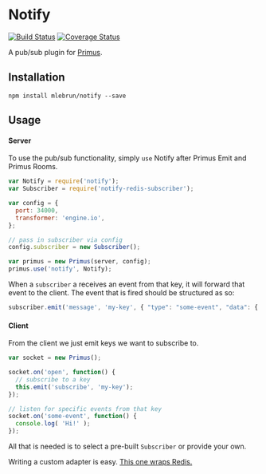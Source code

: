 Notify
======

[![Build Status](https://travis-ci.org/mlebrun/notify.svg?branch=master)](https://travis-ci.org/mlebrun/notify)
[![Coverage Status](https://coveralls.io/repos/mlebrun/notify/badge.svg?branch=master&service=github)](https://coveralls.io/github/mlebrun/notify?branch=master)

A pub/sub plugin for [Primus](https://github.com/primus/primus).

Installation
------------

```
npm install mlebrun/notify --save
```

Usage
-----


#### Server
To use the pub/sub functionality, simply `use` Notify after Primus Emit and Primus Rooms.

```javascript
var Notify = require('notify');
var Subscriber = require('notify-redis-subscriber');

var config = {
  port: 34000,
  transformer: 'engine.io',
};

// pass in subscriber via config
config.subscriber = new Subscriber();

var primus = new Primus(server, config);
primus.use('notify', Notify);
```

When a `subscriber` a receives an event from that key, it will forward that event to the client.
The event that is fired should be structured as so:

```javascript
subscriber.emit('message', 'my-key', { "type": "some-event", "data": { "...any extra event data" } });
```

#### Client
From the client we just emit keys we want to subscribe to.

```javascript
var socket = new Primus();

socket.on('open', function() {
  // subscribe to a key
  this.emit('subscribe', 'my-key');
});

// listen for specific events from that key
socket.on('some-event', function() {
  console.log( 'Hi!' );
});
```

All that is needed is to select a pre-built `Subscriber` or provide your own.

Writing a custom adapter is easy. [This one wraps Redis.](https://github.com/mlebrun/notify-redis-subscriber)
